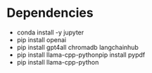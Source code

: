 
# Dependencies
- conda install -y jupyter
- pip install openai
- pip install gpt4all chromadb langchainhub
- pip install llama-cpp-pythonpip install pypdf
- pip install llama-cpp-python
